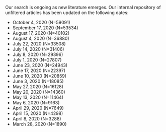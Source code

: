 Our search is ongoing as new literature emerges. Our internal repository of unfiltered articles has been updated on the following dates:

- October 4, 2020 (N=59091)
- September 17, 2020 (N=53534)
- August 17, 2020 (N=40102)
- August 4, 2020 (N=36880)
- July 22, 2020 (N=33508)
- July 14, 2020 (N=31406)
- July 8, 2020 (N=29396)
- July 1, 2020 (N=27807)
- June 23, 2020 (N=24943)
- June 17, 2020 (N=22397)
- June 10, 2020 (N=20859)
- June 3, 2020 (N=18085)
- May 27, 2020 (N=16128)
- May 20, 2020 (N=14360)
- May 13, 2020 (N=11464)
- May 6, 2020 (N=9163)
- April 29, 2020 (N=7649)
- April 15, 2020 (N=4298)
- April 8, 2020 (N=3288)
- March 28, 2020 (N=1890)
